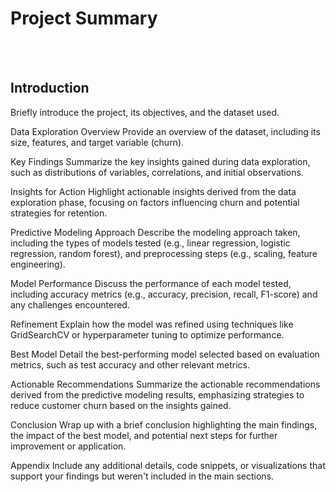 # Project Summary
<br><br/>
## Introduction
Briefly introduce the project, its objectives, and the dataset used.

Data Exploration
Overview
Provide an overview of the dataset, including its size, features, and target variable (churn).

Key Findings
Summarize the key insights gained during data exploration, such as distributions of variables, correlations, and initial observations.

Insights for Action
Highlight actionable insights derived from the data exploration phase, focusing on factors influencing churn and potential strategies for retention.

Predictive Modeling
Approach
Describe the modeling approach taken, including the types of models tested (e.g., linear regression, logistic regression, random forest), and preprocessing steps (e.g., scaling, feature engineering).

Model Performance
Discuss the performance of each model tested, including accuracy metrics (e.g., accuracy, precision, recall, F1-score) and any challenges encountered.

Refinement
Explain how the model was refined using techniques like GridSearchCV or hyperparameter tuning to optimize performance.

Best Model
Detail the best-performing model selected based on evaluation metrics, such as test accuracy and other relevant metrics.

Actionable Recommendations
Summarize the actionable recommendations derived from the predictive modeling results, emphasizing strategies to reduce customer churn based on the insights gained.

Conclusion
Wrap up with a brief conclusion highlighting the main findings, the impact of the best model, and potential next steps for further improvement or application.

Appendix
Include any additional details, code snippets, or visualizations that support your findings but weren't included in the main sections.


